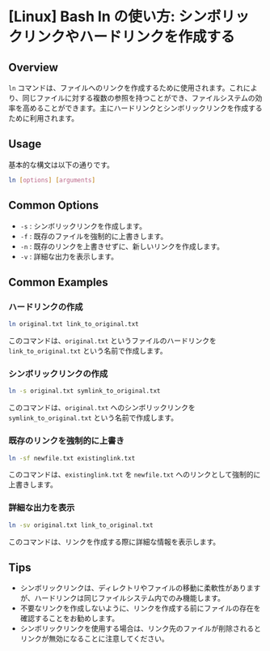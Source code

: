 # [Linux] Bash ln の使い方: シンボリックリンクやハードリンクを作成する

## Overview
`ln` コマンドは、ファイルへのリンクを作成するために使用されます。これにより、同じファイルに対する複数の参照を持つことができ、ファイルシステムの効率を高めることができます。主にハードリンクとシンボリックリンクを作成するために利用されます。

## Usage
基本的な構文は以下の通りです。

```bash
ln [options] [arguments]
```

## Common Options
- `-s` : シンボリックリンクを作成します。
- `-f` : 既存のファイルを強制的に上書きします。
- `-n` : 既存のリンクを上書きせずに、新しいリンクを作成します。
- `-v` : 詳細な出力を表示します。

## Common Examples
### ハードリンクの作成
```bash
ln original.txt link_to_original.txt
```
このコマンドは、`original.txt` というファイルのハードリンクを `link_to_original.txt` という名前で作成します。

### シンボリックリンクの作成
```bash
ln -s original.txt symlink_to_original.txt
```
このコマンドは、`original.txt` へのシンボリックリンクを `symlink_to_original.txt` という名前で作成します。

### 既存のリンクを強制的に上書き
```bash
ln -sf newfile.txt existinglink.txt
```
このコマンドは、`existinglink.txt` を `newfile.txt` へのリンクとして強制的に上書きします。

### 詳細な出力を表示
```bash
ln -sv original.txt link_to_original.txt
```
このコマンドは、リンクを作成する際に詳細な情報を表示します。

## Tips
- シンボリックリンクは、ディレクトリやファイルの移動に柔軟性がありますが、ハードリンクは同じファイルシステム内でのみ機能します。
- 不要なリンクを作成しないように、リンクを作成する前にファイルの存在を確認することをお勧めします。
- シンボリックリンクを使用する場合は、リンク先のファイルが削除されるとリンクが無効になることに注意してください。